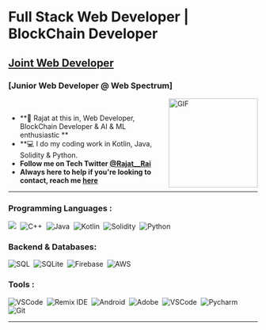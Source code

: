 
# Full Stack Web Developer | BlockChain Developer
## [Joint Web Developer](https://csi.phcet.ac.in/)
### [Junior Web Developer @ Web Spectrum]
<!-- 
<img align="right" height='180px' alt="GIF" src="https://media.giphy.com/media/qgQUggAC3Pfv687qPC/giphy.gif" /> -->
<img align="right" height='180px' alt="GIF" src="https://media1.tenor.com/images/104f3a788e614cb7ecf468d09eff1d1a/tenor.gif" />


</br>

- **🔢 Rajat at this in, Web Developer, BlockChain Developer & AI & ML enthusiastic **
- **💻 I do my coding work in Kotlin, Java, Solidity & Python.
- **Follow me on Tech Twitter [@Rajat__Rai](https://twitter.com/Rajat__Rai)**
- **Always here to help if you're looking to contact, reach me [here](https://linktr.ee/rj_30)** 
<!--
- **⚙ C | C++ | Java | Python | Solidity |**
- **⚙ Photoshop | OpenCv | Autocad | Lightroom |**
- **⚙ Canva | Lightroom | VSCode | Eclipse |**
- **🔰 | QA Manual Testing |**
-->

---

### Programming Languages :
  
  ![](https://img.shields.io/badge/c-%2300599C.svg?&style=for-the-badge&logo=c&logoColor=white)&nbsp;
  ![C++](https://img.shields.io/badge/c++-%2300599C.svg?&style=for-the-badge&logo=c%2B%2B&ogoColor=white)&nbsp;
  ![Java](https://img.shields.io/badge/java-%23ED8B00.svg?&style=for-the-badge&logo=java&logoColor=white)&nbsp;
  ![Kotlin](https://img.shields.io/badge/kotlin-%230095D5.svg?style=for-the-badge&logo=kotlin&logoColor=white)&nbsp;
  ![Solidity](https://img.shields.io/badge/solidity-%230095D5.svg?style=for-the-badge&logo=solidity&logoColor=white)&nbsp;
  ![Python](https://img.shields.io/badge/python-%2314354C.svg?&style=for-the-badge&logo=python&logoColor=white)&nbsp;

### Backend & Databases:

  ![SQL](https://img.shields.io/badge/sql-%2300f.svg?&style=for-the-badge&logo=mysql&logoColor=white)&nbsp;
  ![SQLite](https://img.shields.io/badge/sqlite-%2307405e.svg?&style=for-the-badge&logo=sqlite&logoColor=white)&nbsp;
  ![Firebase](https://img.shields.io/badge/firebase-%23039BE5.svg?&style=for-the-badge&logo=firebase)&nbsp;
  ![AWS](https://img.shields.io/badge/AWS-%23FF9900.svg?style=for-the-badge&logo=amazon-aws&logoColor=white)

### Tools :

  ![VSCode](https://img.shields.io/badge/VSCode-0078d7.svg?&style=for-the-badge&logo=visual-studio-code&logoColor=white)&nbsp;
  ![Remix IDE](https://img.shields.io/badge/RemixIDE-0078d7.svg?&style=for-the-badge&logo=remix-ide&logoColor=white)&nbsp;
  ![Android](https://img.shields.io/badge/Android_Studio-3DDC84?style=for-the-badge&logo=android&logoColor=white)&nbsp;
  ![Adobe](https://img.shields.io/badge/adobe-%23FF0000.svg?&style=for-the-badge&logo=adobe&logoColor=white)&nbsp;
  ![VSCode](https://img.shields.io/badge/VSCode-0078d7.svg?&style=for-the-badge&logo=visual-studio-code&logoColor=white)&nbsp;
  ![Pycharm](https://img.shields.io/badge/PyCharm-000000.svg?&style=for-the-badge&logo=PyCharm&logoColor=white)&nbsp;
  ![Git](https://img.shields.io/badge/git-%23F05033.svg?&style=for-the-badge&logo=git&logoColor=white)&nbsp;
  
  

---

<div id="just-line-break"></div>
<br/>
<div id="line-break-and-tab"></div>
<div id="just-line-break2"></div>
<br/>
<div id="line-break-and-tab2"></div>


